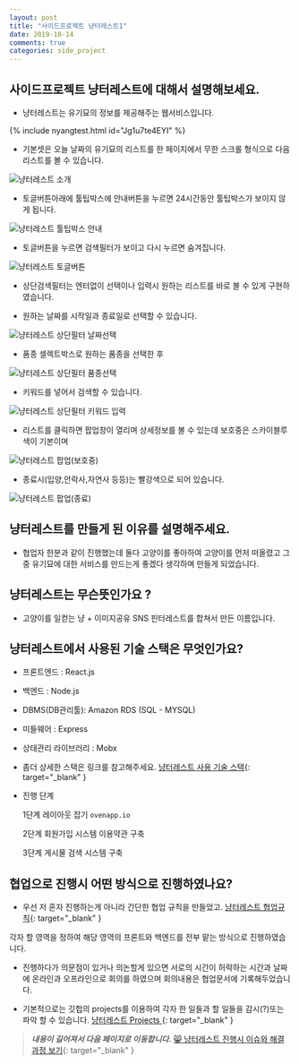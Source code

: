 ```yaml
---
layout: post
title: "사이드프로젝트 냥터레스트1"
date: 2019-10-14
comments: true
categories: side_project
---
```


## 사이드프로젝트 냥터레스트에 대해서 설명해보세요.

 * 냥터레스트는 유기묘의 정보를 제공해주는 웹서비스입니다.

 {% include nyangtest.html id="Jg1u7te4EYI" %}  


* 기본셋은 오늘 날짜의 유기묘의 리스트를 한 페이지에서 무한 스크롤 형식으로 다음 리스트를 볼 수 있습니다.

![냥터레스트 소개 ](https://yoonucho.github.io/post_img/nyangterest1.jpg)

* 토글버튼아래에 툴팁박스에 안내버튼을 누르면 24시간동안 툴팁박스가 보이지 않게 됩니다.

![냥터레스트 툴팁박스 안내 ](https://yoonucho.github.io/post_img/nyangterest2.jpg)

* 토글버튼을 누르면 검색필터가 보이고 다시 누르면 숨겨집니다.
  
![냥터레스트 토글버튼 ](https://yoonucho.github.io/post_img/nyangterest2-1.jpg)

* 상단검색필터는  엔터없이 선택이나 입력시 원하는 리스트를 바로 볼 수 있게 구현하였습니다.


* 원하는 날짜를 시작일과 종료일로 선택할 수 있습니다.

![냥터레스트 상단필터 날짜선택 ](https://yoonucho.github.io/post_img/nyangterest3.jpg)


* 품종 셀렉트박스로 원하는 품종을 선택한 후 

![냥터레스트 상단필터 품종선택 ](https://yoonucho.github.io/post_img/nyangterest4.jpg)


* 키워드를 넣어서 검색할 수 있습니다.

![냥터레스트 상단필터 키워드 입력 ](https://yoonucho.github.io/post_img/nyangterest5.jpg)


* 리스트를 클릭하면 팝업창이 열리며 상세정보를 볼 수 있는데 보호중은 스카이블루색이 기본이며
  
![냥터레스트 팝업(보호중) ](https://yoonucho.github.io/post_img/nyangterest6.jpg)


* 종료시(입양,안락사,자연사 등등)는  빨강색으로 되어 있습니다.
  
![냥터레스트 팝업(종료) ](https://yoonucho.github.io/post_img/nyangterest7.jpg)



## 냥터레스트를 만들게 된 이유를 설명해주세요.

 * 협업자 한분과 같이 진행했는데 둘다 고양이를 좋아하여 고양이를 먼저 떠올렸고 
 그 중 유기묘에 대한 서비스를 만드는게 좋겠다 생각하며 만들게 되었습니다.


## 냥터레스트는 무슨뜻인가요 ?

 * 고양이를 일컫는 냥 + 이미지공유 SNS 핀터레스트를 합쳐서 만든 이름입니다.
  

## 냥터레스트에서 사용된 기술 스택은 무엇인가요?

 * 프론트엔드 :  React.js

 * 백엔드 : Node.js

 * DBMS(DB관리툴):  Amazon RDS (SQL - MYSQL)

 * 미들웨어 : Express 

 * 상태관리 라이브러리 : Mobx

 * 좀더 상세한 스택은 링크를 참고해주세요. [냥터레스트 사용 기술 스택](https://stackshare.io/yoonucho/nyangterest){: target="_blank" }

 * 진행 단계

	1단계 레이아웃 잡기 `ovenapp.io`

	2단계 회원가입 시스템 이용약관 구축

	3단계 게시물 검색 시스템 구축



##  협업으로 진행시 어떤 방식으로 진행하였나요?

 *  우선 저 혼자 진행하는게 아니라  간단한 협업 규칙을 만들었고. [냥터레스트 협업규칙](https://github.com/henyy1004/nyangterest/blob/master/collaboration_report/collaboration_rules.md){: target="_blank" }
 
 각자 할 영역을 정하여 해당 영역의 프론트와 백엔드를 전부 맡는 방식으로 진행하였습니다.
 
 * 진행하다가 의문점이 있거나 의논할게 있으면 서로의 시간이 허락하는 시간과 날짜에 온라인과 오프라인으로  회의를 하였으며 회의내용은 협업문서에 기록해두었습니다.
 
 * 기본적으로는 깃헙의 projects를 이용하여 각자 한 일들과 할 일들을 감시(?)또는 파악 할 수 있습니다.
 [냥터레스트 Projects ](https://github.com/henyy1004/nyangterest/projects/1){: target="_blank" }






  > ***내용이 길어져서 다음 페이지로 이동합니다.***  [😸 냥터레스트 진행시  이슈와 해결과정 보기](https://yoonucho.github.io/side_project/2019/10/14/nyangterest_issue.html){: target="_blank" }

